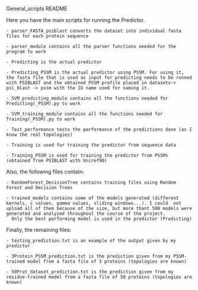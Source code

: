 General_scripts README

Here you have the main scripts for running the Predictor.

	- parser_FASTA_psiblast converts the dataset into individual fasta files for each protein sequence

	- parser_module contains all the parser functions needed for the program to work

	- Predicting is the actual predictor

	- Predicting_PSSM is the actual predictor using PSSM. For using it, the fasta file that is used as input for predicting needs to be runned with PSIBLAST and the obtained PSSM profile placed in datasets-> psi_blast -> pssm with the ID name used for naming it. 

	- SVM_predicting_module contains all the functions needed for Predicting(_PSSM).py to work

	- SVM_training_module contains all the functions needed for Training(_PSSM).py to work

	- Test_performance tests the performance of the predictions done (as I know the real topologies)

	- Training is used for training the predictor from sequence data

	- Training_PSSM is used for training the predictor from PSSMs (obtained from PSIBLAST with Uniref90)


Also, the following files contain:

	- RandomForest_DecisionTree contains training files using Random Forest and Decision Trees

	- trained_models contains some of the models generated (different kernels, c values, gamma values, sliding windows...). I could  not upload all of them because of the size, but more thant 500 models were generated and analyzed throughout the course of the project.
	  Only the best performing model is used in the predictor (Predicting)


Finally, the remaining files:

	- testing_prediction.txt is an example of the output given by my predictor

	- 3Protein_PSSM_prediction.txt is the prediction given from my PSSM-trained model from a fasta file of 3 proteins (topologies are known)

	- 50Prot_dataset_prediction.txt is the prediction given from my residue-trained model from a fasta file of 50 proteins (topologies are known)
